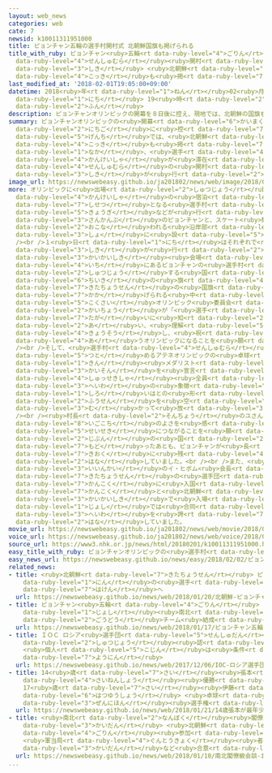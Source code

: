 ```yaml
---
layout: web_news
categories: web
cate: 7
newsid: k10011311951000
title: ピョンチャン五輪の選手村開村式 北朝鮮国旗も掲げられる
title_with_ruby: ピョンチャン<ruby>五輪<rt data-ruby-level="4">ごりん</rt></ruby>の<ruby>選手村<rt
  data-ruby-level="4">せんしゅむら</rt></ruby><ruby>開村<rt data-ruby-level="3">かいそん</rt></ruby><ruby>式<rt
  data-ruby-level="3">しき</rt></ruby> <ruby>北朝鮮<rt data-ruby-level="7">きたちょうせん</rt></ruby><ruby>国旗<rt
  data-ruby-level="4">こっき</rt></ruby>も<ruby>掲<rt data-ruby-level="7">かか</rt></ruby>げられる
last_modified_at: '2018-02-01T19:05:00+09:00'
datetime: 2018<ruby>年<rt data-ruby-level="1">ねん</rt></ruby>02<ruby>月<rt data-ruby-level="1">がつ</rt></ruby>01<ruby>日<rt
  data-ruby-level="1">にち</rt></ruby> 19<ruby>時<rt data-ruby-level="2">じ</rt></ruby>05<ruby>分<rt
  data-ruby-level="2">ふん</rt></ruby>
description: ピョンチャンオリンピックの開幕を８日後に控え、現地では、北朝鮮の国旗も掲げられる中、選手や関係者が滞在する選手村の開村式が行われました。
summary: ピョンチャンオリンピックの<ruby>開幕<rt data-ruby-level="6">かいまく</rt></ruby>を８<ruby>日後<rt
  data-ruby-level="2">にちご</rt></ruby>に<ruby>控<rt data-ruby-level="7">ひか</rt></ruby>え、<ruby>現地<rt
  data-ruby-level="5">げんち</rt></ruby>では、<ruby>北朝鮮<rt data-ruby-level="7">きたちょうせん</rt></ruby>の<ruby>国旗<rt
  data-ruby-level="4">こっき</rt></ruby>も<ruby>掲<rt data-ruby-level="7">かか</rt></ruby>げられる<ruby>中<rt
  data-ruby-level="1">なか</rt></ruby>、<ruby>選手<rt data-ruby-level="4">せんしゅ</rt></ruby>や<ruby>関係者<rt
  data-ruby-level="4">かんけいしゃ</rt></ruby>が<ruby>滞在<rt data-ruby-level="7">たいざい</rt></ruby>する<ruby>選手村<rt
  data-ruby-level="4">せんしゅむら</rt></ruby>の<ruby>開村<rt data-ruby-level="3">かいそん</rt></ruby><ruby>式<rt
  data-ruby-level="3">しき</rt></ruby>が<ruby>行<rt data-ruby-level="2">おこな</rt></ruby>われました。
image_url: https://newswebeasy.github.io/ja201802/news/web/image/2018/02/01/K10011311951_1802011932_1802011947_01_03.jpg
more: オリンピックに<ruby>出場<rt data-ruby-level="2">しゅつじょう</rt></ruby>する<ruby>選手<rt data-ruby-level="4">せんしゅ</rt></ruby>や<ruby>関係者<rt
  data-ruby-level="4">かんけいしゃ</rt></ruby>の<ruby>宿泊<rt data-ruby-level="7">しゅくはく</rt></ruby><ruby>施設<rt
  data-ruby-level="7">しせつ</rt></ruby>となる<ruby>選手村<rt data-ruby-level="4">せんしゅむら</rt></ruby>は、スキー<ruby>競技<rt
  data-ruby-level="5">きょうぎ</rt></ruby>などが<ruby>行<rt data-ruby-level="2">おこな</rt></ruby>われる<ruby>山間部<rt
  data-ruby-level="3">さんかんぶ</rt></ruby>のピョンチャンと、スケート<ruby>競技<rt data-ruby-level="5">きょうぎ</rt></ruby>などが<ruby>行<rt
  data-ruby-level="2">おこな</rt></ruby>われる<ruby>沿岸部<rt data-ruby-level="6">えんがんぶ</rt></ruby>のカンヌンの２か<ruby>所<rt
  data-ruby-level="3">しょ</rt></ruby>に<ruby>設<rt data-ruby-level="5">もう</rt></ruby>けられます。<br
  /><br />１<ruby>日<rt data-ruby-level="1">にち</rt></ruby>はそれぞれで<ruby>開村<rt data-ruby-level="3">かいそん</rt></ruby><ruby>式<rt
  data-ruby-level="3">しき</rt></ruby>が<ruby>行<rt data-ruby-level="2">おこな</rt></ruby>われ、このうち<ruby>開会式<rt
  data-ruby-level="3">かいかいしき</rt></ruby><ruby>会場<rt data-ruby-level="2">かいじょう</rt></ruby>のオリンピックスタジアムからおよそ２キロの<ruby>位置<rt
  data-ruby-level="4">いち</rt></ruby>にあるピョンチャンの<ruby>選手村<rt data-ruby-level="4">せんしゅむら</rt></ruby>では、<ruby>出場<rt
  data-ruby-level="2">しゅつじょう</rt></ruby>する<ruby>国<rt data-ruby-level="2">くに</rt></ruby>と<ruby>地域<rt
  data-ruby-level="6">ちいき</rt></ruby>の<ruby>旗<rt data-ruby-level="4">はた</rt></ruby>とともに<ruby>北朝鮮<rt
  data-ruby-level="7">きたちょうせん</rt></ruby>の<ruby>国旗<rt data-ruby-level="4">こっき</rt></ruby>も<ruby>掲<rt
  data-ruby-level="7">かか</rt></ruby>げられる<ruby>中<rt data-ruby-level="1">なか</rt></ruby>、ＩＯＣ＝<ruby>国際<rt
  data-ruby-level="5">こくさい</rt></ruby>オリンピック<ruby>委員会<rt data-ruby-level="3">いいんかい</rt></ruby>のバッハ<ruby>会長<rt
  data-ruby-level="2">かいちょう</rt></ruby>が「<ruby>選手<rt data-ruby-level="4">せんしゅ</rt></ruby>たちが<ruby>互<rt
  data-ruby-level="7">たが</rt></ruby>いに<ruby>知<rt data-ruby-level="2">し</rt></ruby>り<ruby>合<rt
  data-ruby-level="2">あ</rt></ruby>い、<ruby>理解<rt data-ruby-level="5">りかい</rt></ruby>し、<ruby>競争<rt
  data-ruby-level="4">きょうそう</rt></ruby>し、<ruby>祝<rt data-ruby-level="4">いわ</rt></ruby>い<ruby>合<rt
  data-ruby-level="4">あ</rt></ruby>うオリンピックになることを<ruby>願<rt data-ruby-level="4">ねが</rt></ruby>う」とあいさつしました。<br
  /><br />そして、<ruby>選手村<rt data-ruby-level="4">せんしゅむら</rt></ruby>の<ruby>村長<rt data-ruby-level="2">そんちょう</rt></ruby>を<ruby>務<rt
  data-ruby-level="5">つと</rt></ruby>めるアテネオリンピックの<ruby>卓球<rt data-ruby-level="7">たっきゅう</rt></ruby>の<ruby>金<rt
  data-ruby-level="1">きん</rt></ruby><ruby>メダリスト<rt data-ruby-level="1">めだりすと</rt></ruby>、ユ・スンミンさんが<ruby>開村<rt
  data-ruby-level="3">かいそん</rt></ruby>を<ruby>宣言<rt data-ruby-level="6">せんげん</rt></ruby>し、<ruby>出席者<rt
  data-ruby-level="4">しゅっせきしゃ</rt></ruby><ruby>全員<rt data-ruby-level="3">ぜんいん</rt></ruby>で<ruby>平和<rt
  data-ruby-level="3">へいわ</rt></ruby>の<ruby>象徴<rt data-ruby-level="7">しょうちょう</rt></ruby>の<ruby>白<rt
  data-ruby-level="1">しろ</rt></ruby>いはとの<ruby>形<rt data-ruby-level="2">かたち</rt></ruby>をした<ruby>風船<rt
  data-ruby-level="2">ふうせん</rt></ruby>を<ruby>空<rt data-ruby-level="1">そら</rt></ruby>に<ruby>向<rt
  data-ruby-level="3">む</rt></ruby>かって<ruby>放<rt data-ruby-level="3">はな</rt></ruby>ちました。<br
  /><br /><ruby>村長<rt data-ruby-level="2">そんちょう</rt></ruby>のユさんは、「<ruby>選手<rt data-ruby-level="4">せんしゅ</rt></ruby>たちがここに<ruby>居心地<rt
  data-ruby-level="8">いごこち</rt></ruby>のよさを<ruby>感<rt data-ruby-level="3">かん</rt></ruby>じて、いい<ruby>成績<rt
  data-ruby-level="5">せいせき</rt></ruby>につながることを<ruby>願<rt data-ruby-level="4">ねが</rt></ruby>っている。<ruby>自分<rt
  data-ruby-level="2">じぶん</rt></ruby>の<ruby>国<rt data-ruby-level="2">くに</rt></ruby>に<ruby>戻<rt
  data-ruby-level="7">もど</rt></ruby>ったあとも、ピョンチャンが<ruby>長<rt data-ruby-level="2">なが</rt></ruby>く<ruby>記憶<rt
  data-ruby-level="7">きおく</rt></ruby>に<ruby>残<rt data-ruby-level="4">のこ</rt></ruby>ってくれたらうれしい」と<ruby>話<rt
  data-ruby-level="2">はな</rt></ruby>していました。<br /><br />また、<ruby>組織<rt data-ruby-level="5">そしき</rt></ruby><ruby>委員会<rt
  data-ruby-level="3">いいんかい</rt></ruby>のイ・ヒボム<ruby>会長<rt data-ruby-level="2">かいちょう</rt></ruby>は、「<ruby>北朝鮮<rt
  data-ruby-level="7">きたちょうせん</rt></ruby>の<ruby>選手団<rt data-ruby-level="5">せんしゅだん</rt></ruby>はきょう、<ruby>韓国<rt
  data-ruby-level="7">かんこく</rt></ruby>に<ruby>入国<rt data-ruby-level="2">にゅうこく</rt></ruby>する。<ruby>韓国<rt
  data-ruby-level="7">かんこく</rt></ruby>と<ruby>北朝鮮<rt data-ruby-level="7">きたちょうせん</rt></ruby>がともに<ruby>開会式<rt
  data-ruby-level="3">かいかいしき</rt></ruby>で<ruby>入場<rt data-ruby-level="2">にゅうじょう</rt></ruby>し、アイスホッケー<ruby>女子<rt
  data-ruby-level="1">じょし</rt></ruby>では<ruby>合同<rt data-ruby-level="2">ごうどう</rt></ruby>チームになるなど、<ruby>平和<rt
  data-ruby-level="3">へいわ</rt></ruby>を<ruby>誇<rt data-ruby-level="7">ほこ</rt></ruby>るオリンピックになるだろう」と<ruby>話<rt
  data-ruby-level="2">はな</rt></ruby>していました。
movie_url: https://newswebeasy.github.io/ja201802/news/web/movie/2018/02/01/k10011311951_201802011938_201802011947.mp4
voice_url: https://newswebeasy.github.io/ja201802/news/web/voice/2018/02/01/k10011311951_201802011938_201802011947.mp3
source_url: https://www3.nhk.or.jp/news/html/20180201/k10011311951000.html
easy_title_with_ruby: ピョンチャンオリンピックの<ruby>選手村<rt data-ruby-level="4">せんしゅむら</rt></ruby>がオープン
easy_news_url: https://newswebeasy.github.io/news/easy/2018/02/02/ピョンチャンオリンピックの選手村がオープン
related_news:
- title: <ruby>北朝鮮<rt data-ruby-level="7">きたちょうせん</rt></ruby> ピョンチャン<ruby>五輪<rt data-ruby-level="4">ごりん</rt></ruby>に22<ruby>人<rt
    data-ruby-level="1">にん</rt></ruby>の<ruby>選手<rt data-ruby-level="4">せんしゅ</rt></ruby>を<ruby>派遣<rt
    data-ruby-level="7">はけん</rt></ruby>へ
  url: https://newswebeasy.github.io/news/web/2018/01/20/北朝鮮-ピョンチャン五輪に22人の選手を派遣へ
- title: ピョンチャン<ruby>五輪<rt data-ruby-level="4">ごりん</rt></ruby> アイスホッケー<ruby>女子<rt
    data-ruby-level="1">じょし</rt></ruby><ruby>南北<rt data-ruby-level="2">なんぼく</rt></ruby><ruby>合同<rt
    data-ruby-level="2">ごうどう</rt></ruby>チーム<ruby>結成<rt data-ruby-level="4">けっせい</rt></ruby>へ
  url: https://newswebeasy.github.io/news/web/2018/01/17/ピョンチャン五輪-アイスホッケー女子南北合同チーム結成へ
- title: ＩＯＣ ロシア<ruby>選手団<rt data-ruby-level="5">せんしゅだん</rt></ruby>の<ruby>五輪<rt data-ruby-level="4">ごりん</rt></ruby><ruby>出場<rt
    data-ruby-level="2">しゅつじょう</rt></ruby><ruby>認<rt data-ruby-level="6">みと</rt></ruby>めず
    <ruby>個人<rt data-ruby-level="5">こじん</rt></ruby>は<ruby>条件<rt data-ruby-level="5">じょうけん</rt></ruby>つきで<ruby>容認<rt
    data-ruby-level="7">ようにん</rt></ruby>
  url: https://newswebeasy.github.io/news/web/2017/12/06/IOC-ロシア選手団の五輪出場認めず-個人は条件つきで容認
- title: 14<ruby>歳<rt data-ruby-level="7">さい</rt></ruby><ruby>張本<rt data-ruby-level="5">ちょうほん</rt></ruby>が<ruby>最年少<rt
    data-ruby-level="4">さいねんしょう</rt></ruby><ruby>優勝<rt data-ruby-level="6">ゆうしょう</rt></ruby>
    17<ruby>歳<rt data-ruby-level="7">さい</rt></ruby><ruby>伊藤<rt data-ruby-level="8">いとう</rt></ruby>も<ruby>初優勝<rt
    data-ruby-level="6">はつゆうしょう</rt></ruby> <ruby>卓球<rt data-ruby-level="7">たっきゅう</rt></ruby><ruby>全日本<rt
    data-ruby-level="3">ぜんにほん</rt></ruby><ruby>選手権<rt data-ruby-level="6">せんしゅけん</rt></ruby>
  url: https://newswebeasy.github.io/news/web/2018/01/21/14歳張本が最年少優勝-17歳伊藤も初優勝-卓球全日本選手権
- title: <ruby>南北<rt data-ruby-level="2">なんぼく</rt></ruby><ruby>閣僚級<rt data-ruby-level="7">かくりょうきゅう</rt></ruby><ruby>会談<rt
    data-ruby-level="3">かいだん</rt></ruby> <ruby>北朝鮮<rt data-ruby-level="7">きたちょうせん</rt></ruby>の<ruby>五輪<rt
    data-ruby-level="4">ごりん</rt></ruby><ruby>参加<rt data-ruby-level="4">さんか</rt></ruby>
    <ruby>軍当局<rt data-ruby-level="4">ぐんとうきょく</rt></ruby><ruby>者<rt data-ruby-level="3">しゃ</rt></ruby><ruby>会談<rt
    data-ruby-level="3">かいだん</rt></ruby>など<ruby>合意<rt data-ruby-level="3">ごうい</rt></ruby>
  url: https://newswebeasy.github.io/news/web/2018/01/10/南北閣僚級会談-北朝鮮の五輪参加-軍当局者会談など合意
...
```


